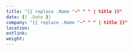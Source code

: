 ```yaml
---
title: "{{ replace .Name "-" " " | title }}"
date: {{ .Date }}
company: "{{ replace .Name "-" " " | title }}"
location:
extlink: 
weight: 
---
```



